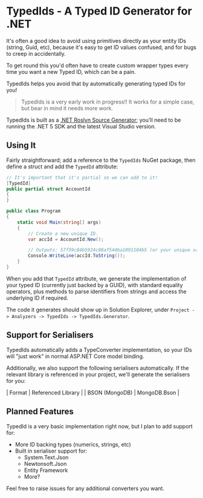 # TypedIds - A Typed ID Generator for .NET

It's often a good idea to avoid using primitives directly as your entity IDs (string, Guid, etc), because it's
easy to get ID values confused, and for bugs to creep in accidentally.

To get round this you'd often have to create custom wrapper types every time you want a new Typed ID, which can be a pain.

TypedIds helps you avoid that by automatically generating typed IDs for you!

> TypedIds is a very early work in progress!! It works for a simple case, but bear in mind it needs more work.

TypedIds is built as a [.NET Roslyn Source Generator](https://devblogs.microsoft.com/dotnet/introducing-c-source-generators/); 
you'll need to be running the .NET 5 SDK and the latest Visual Studio version.

## Using It

Fairly straightforward; add a reference to the `TypedIds` NuGet package, then define a struct and add the `TypedId` attribute:

```csharp
// It's important that it's partial so we can add to it!
[TypedId]
public partial struct AccountId
{
}

public class Program
{
    static void Main(string[] args)
    {
        // Create a new unique ID.
        var accId = AccountId.New();

        // Outputs: 57f59c84b5924c88af544ba1091104b5 (or your unique value)
        Console.WriteLine(accId.ToString());
    }
}
```

When you add that `TypedId` attribute, we generate the implementation of your typed ID (currently just backed by a GUID),
with standard equality operators, plus methods to parse identifiers from strings and access the underlying ID if required.

The code it generates should show up in Solution Explorer, under `Project -> Analyzers -> TypedIds -> TypedIds.Generator`.

## Support for Serialisers

TypedIds automatically adds a TypeConverter implementation, so your IDs will "just work" in normal ASP.NET Core model binding.

Additionally, we also support the following serialisers automatically. If the relevant library is referenced in your project, we'll
generate the serialisers for you:

| Format | Referenced Library |
| BSON (MongoDB) | MongoDB.Bson |

## Planned Features

TypedId is a very basic implementation right now, but I plan to add support for:

- More ID backing types (numerics, strings, etc)
- Built in serialiser support for:
    - System.Text.Json
    - Newtonsoft.Json
    - Entity Framework
    - More?

Feel free to raise issues for any additional converters you want.
